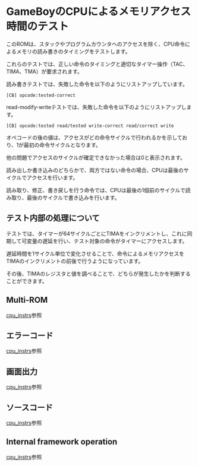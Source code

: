 # GameBoyのCPUによるメモリアクセス時間のテスト

このROMは、スタックやプログラムカウンタへのアクセスを除く、CPU命令によるメモリの読み書きのタイミングをテストします。

これらのテストでは、正しい命令のタイミングと適切なタイマー操作（TAC、TIMA、TMA）が要求されます。

読み書きテストでは、失敗した命令を以下のようにリストアップしています。

```
[CB] opcode:tested-correct
```

read-modify-writeテストでは、失敗した命令を以下のようにリストアップします。

```
[CB] opcode:tested read/tested write-correct read/correct write
```

オペコードの後の値は、アクセスがどの命令サイクルで行われるかを示しており、1が最初の命令サイクルとなります。

他の問題でアクセスのサイクルが確定できなかった場合は0と表示されます。

読み出しか書き込みのどちらかで、両方ではない命令の場合、CPUは最後のサイクルでアクセスを行います。

読み取り、修正、書き戻しを行う命令では、CPUは最後の1個前のサイクルで読み取り、最後のサイクルで書き込みを行います。

## テスト内部の処理について

テストでは、タイマーが64サイクルごとにTIMAをインクリメントし、これに同期して可変量の遅延を行い、テスト対象の命令がタイマーにアクセスします。

遅延時間を1サイクル単位で変化させることで、命令によるメモリアクセスをTIMAのインクリメントの前後で行うようになっています。

その後、TIMAのレジスタと値を調べることで、どちらが発生したかを判断することができます。

## Multi-ROM

[cpu_instrs](../cpu_instrs/README.ja.md#multi-rom)参照

## エラーコード

[cpu_instrs](../cpu_instrs/README.ja.md#エラーコード)参照


## 画面出力

[cpu_instrs](../cpu_instrs/README.ja.md#画面出力)参照

## ソースコード

[cpu_instrs](../cpu_instrs/README.ja.md#ソースコード)参照

## Internal framework operation

[cpu_instrs](../cpu_instrs/README.ja.md#internal-framework-operation)参照

